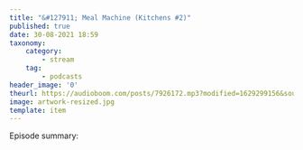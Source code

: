 ```yaml
---
title: "&#127911; Meal Machine (Kitchens #2)"
published: true
date: 30-08-2021 18:59
taxonomy:
    category:
        - stream
    tag:
        - podcasts
header_image: '0'
theurl: https://audioboom.com/posts/7926172.mp3?modified=1629299156&source=rss&stitched=1
image: artwork-resized.jpg
template: item
--- 
```

Episode summary: 
